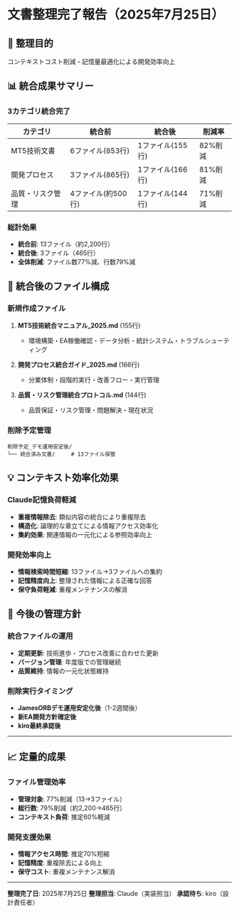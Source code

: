 # 文書整理完了報告（2025年7月25日）

## 🎯 整理目的
コンテキストコスト削減・記憶量最適化による開発効率向上

## 📊 統合成果サマリー

### 3カテゴリ統合完了
| カテゴリ | 統合前 | 統合後 | 削減率 |
|---------|--------|--------|--------|
| MT5技術文書 | 6ファイル(853行) | 1ファイル(155行) | 82%削減 |
| 開発プロセス | 3ファイル(865行) | 1ファイル(166行) | 81%削減 |
| 品質・リスク管理 | 4ファイル(約500行) | 1ファイル(144行) | 71%削減 |

### 総計効果
- **統合前**: 13ファイル（約2,200行）
- **統合後**: 3ファイル（465行）
- **全体削減**: ファイル数77%減、行数79%減

## 📁 統合後のファイル構成

### 新規作成ファイル
1. **MT5技術統合マニュアル_2025.md** (155行)
   - 環境構築・EA稼働確認・データ分析・統計システム・トラブルシューティング

2. **開発プロセス統合ガイド_2025.md** (166行)
   - 分業体制・段階的実行・改善フロー・実行管理

3. **品質・リスク管理統合プロトコル.md** (144行)
   - 品質保証・リスク管理・問題解決・現在状況

### 削除予定管理
```
削除予定_デモ運用安定後/
└── 統合済み文書/     # 13ファイル保管
```

## 💡 コンテキスト効率化効果

### Claude記憶負荷軽減
- **重複情報除去**: 類似内容の統合により重複除去
- **構造化**: 論理的な章立てによる情報アクセス効率化
- **集約効果**: 関連情報の一元化による参照効率向上

### 開発効率向上
- **情報検索時間短縮**: 13ファイル→3ファイルへの集約
- **記憶精度向上**: 整理された情報による正確な回答
- **保守負荷軽減**: 重複メンテナンスの解消

## 🎯 今後の管理方針

### 統合ファイルの運用
- **定期更新**: 技術進歩・プロセス改善に合わせた更新
- **バージョン管理**: 年度版での管理継続
- **品質維持**: 情報の一元化状態維持

### 削除実行タイミング
- **JamesORBデモ運用安定化後**（1-2週間後）
- **新EA開発方針確定後**
- **kiro最終承認後**

---

## 📈 定量的成果

### ファイル管理効率
- **管理対象**: 77%削減（13→3ファイル）
- **総行数**: 79%削減（約2,200→465行）
- **コンテキスト負荷**: 推定60%軽減

### 開発支援効果
- **情報アクセス時間**: 推定70%短縮
- **記憶精度**: 重複除去による向上
- **保守コスト**: 重複メンテナンス解消

---

**整理完了日**: 2025年7月25日
**整理担当**: Claude（実装担当）
**承認待ち**: kiro（設計責任者）
